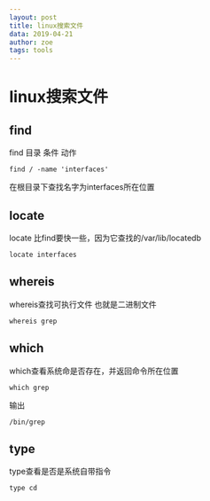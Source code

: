 ```yaml
---
layout: post
title: linux搜索文件 
data: 2019-04-21
author: zoe
tags: tools
---
```


# linux搜索文件

## find
find 目录 条件 动作
```Shell
find / -name 'interfaces'
```
在根目录下查找名字为interfaces所在位置
## locate
locate 比find要快一些，因为它查找的/var/lib/locatedb
```Shell
locate interfaces
```
## whereis
whereis查找可执行文件 也就是二进制文件
```Shell
whereis grep
```
## which
which查看系统命是否存在，并返回命令所在位置
```Shell
which grep
```
输出
```Shell
/bin/grep
```
## type
 type查看是否是系统自带指令
```Shell
type cd
```

